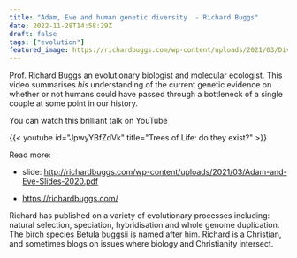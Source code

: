 ```yaml
---
title: "Adam, Eve and human genetic diversity  - Richard Buggs"
date: 2022-11-28T14:58:29Z
draft: false
tags: ["evolution"]
featured_image: https://richardbuggs.com/wp-content/uploads/2021/03/Diversity-1568x558.png
---
```


Prof. Richard Buggs an evolutionary biologist and molecular ecologist. This video summarises *his* understanding of the current genetic evidence on whether or not humans could have passed through a bottleneck of a single couple at some point in our history.

You can watch this brilliant talk on YouTube

{{< youtube id="JpwyYBfZdVk" title="Trees of Life: do they exist?" >}}

Read more: 

* slide: http://richardbuggs.com/wp-content/uploads/2021/03/Adam-and-Eve-Slides-2020.pdf

* https://richardbuggs.com/

Richard has published on a variety of evolutionary processes including: natural selection, speciation, hybridisation and whole genome duplication. The birch species Betula buggsii is named after him. Richard is a Christian, and sometimes blogs on issues where biology and Christianity intersect.


